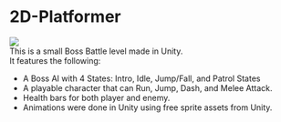 # 2D-Platformer
![](2DPlatformer.gif)
</br>
This is a small Boss Battle level made in Unity.
</br>
It features the following:
* A Boss AI with 4 States: Intro, Idle, Jump/Fall, and Patrol States
* A playable character that can Run, Jump, Dash, and Melee Attack.
* Health bars for both player and enemy.
* Animations were done in Unity using free sprite assets from Unity.
